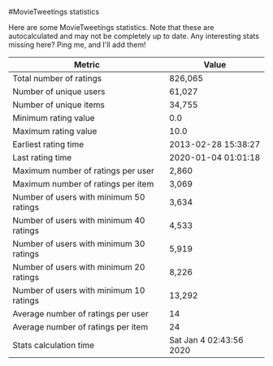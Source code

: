 #MovieTweetings statistics

Here are some MovieTweetings statistics. Note that these are autocalculated and may not be completely up to date. Any interesting stats missing here? Ping me, and I'll add them!

Metric | Value
--- | ---
Total number of ratings                 | 826,065
Number of unique users                  | 61,027
Number of unique items                  | 34,755
Minimum rating value                    | 0.0
Maximum rating value                    | 10.0
Earliest rating time                    | 2013-02-28 15:38:27
Last rating time                        | 2020-01-04 01:01:18
Maximum number of ratings per user      | 2,860
Maximum number of ratings per item      | 3,069
Number of users with minimum 50 ratings | 3,634
Number of users with minimum 40 ratings | 4,533
Number of users with minimum 30 ratings | 5,919
Number of users with minimum 20 ratings | 8,226
Number of users with minimum 10 ratings | 13,292
Average number of ratings per user      | 14
Average number of ratings per item      | 24
Stats calculation time                  | Sat Jan  4 02:43:56 2020

